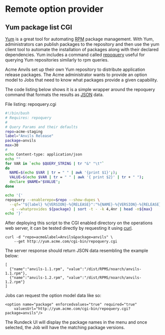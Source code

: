 # Remote option provider

## Yum package list CGI

[Yum] is a great tool for automating [RPM] package management. With Yum,
administrators can publish packages to the repository and then use the
yum client tool to automate the installation of packages along with
their declared dependencies. Yum includes a command
called [repoquery] useful for
querying Yum repositories similarly to rpm queries.

Acme Anvils set up their own Yum repository to distribute application release
packages. The Acme administrator wants to provide an option model to Jobs that
need to know what packages provide a given capability.

The code listing below shows it is a simple wrapper around the
repoquery command that formats the results as [JSON] data.

File listing: repoquery.cgi

```{.bash .numberLines}
#!/bin/bash
# Requires: repoquery
#
# Query Params and their defaults
repo=acme-staging
label="Anvils Release"
package=anvils
max=30
#
echo Content-type: application/json
echo ""
for VAR in `echo $QUERY_STRING | tr "&" "\t"`
do
  NAME=$(echo $VAR | tr = " " | awk '{print $1}';);
  VALUE=$(echo $VAR | tr = " " | awk '{ print $2}' | tr + " ");
  declare $NAME="$VALUE";
done

echo '{'
repoquery --enablerepo=$repo --show-dupes \
  --qf='"${label} %{VERSION}-%{RELEASE}":"%{NAME}-%{VERSION}-%{RELEASE}",' \
  -q --whatprovides ${package} | sort -t - -k 4,4nr | head -n${max}
echo '}'
```

After deploying this script to the CGI enabled directory on the
operations web server, it can be tested directly by requesting it using [curl].

```{.bash}
curl -d "repo=acme&label=Anvils&package=anvils" \
    --get http://yum.acme.com/cgi-bin/repoquery.cgi
```

The server response should return JSON data resembling the example below:

```{.json}
[
  {"name":"anvils-1.1.rpm", "value":"/dist/RPMS/noarch/anvils-1.1.rpm"},
  {"name":"anvils-1.2.rpm", "value":"/dist/RPMS/noarch/anvils-1.2.rpm"}
]
```

Jobs can request the option model data like so:

```{.xml}
<option name="package" enforcedvalues="true" required="true"
    valuesUrl="http://yum.acme.com/cgi-bin/repoquery.cgi?package=anvils"/>
```

The Rundeck UI will display the package names in the menu and once
selected, the Job will have the matching package versions.

[yum]: http://yum.baseurl.org/
[rpm]: http://www.rpm.org/
[curl]: http://linux.die.net/man/1/curl
[repoquery]: http://linux.die.net/man/1/repoquery
[json]: http://www.json.org
